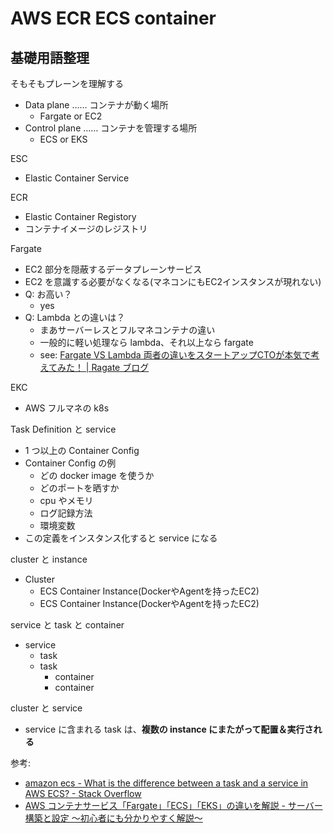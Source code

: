# AWS ECR ECS container

## 基礎用語整理
そもそもプレーンを理解する

- Data plane …… コンテナが動く場所
    - Fargate or EC2
- Control plane …… コンテナを管理する場所
    - ECS or EKS

ESC

- Elastic Container Service

ECR

- Elastic Container Registory
- コンテナイメージのレジストリ

Fargate

- EC2 部分を隠蔽するデータプレーンサービス
- EC2 を意識する必要がなくなる(マネコンにもEC2インスタンスが現れない)
- Q: お高い？
    - yes
- Q: Lambda との違いは？
    - まあサーバーレスとフルマネコンテナの違い
    - 一般的に軽い処理なら lambda、それ以上なら fargate
    - see: [Fargate VS Lambda 両者の違いをスタートアップCTOが本気で考えてみた！ | Ragate ブログ](https://www.ragate.co.jp/blog/articles/1566)

EKC

- AWS フルマネの k8s

Task Definition と service

- 1 つ以上の Container Config
- Container Config の例
    - どの docker image を使うか
    - どのポートを晒すか
    - cpu やメモリ
    - ログ記録方法
    - 環境変数
- この定義をインスタンス化すると service になる

cluster と instance

- Cluster
    - ECS Container Instance(DockerやAgentを持ったEC2)
    - ECS Container Instance(DockerやAgentを持ったEC2)

service と task と container

- service
    - task
    - task
        - container
        - container

cluster と service

- service に含まれる task は、**複数の instance にまたがって配置＆実行される**

参考:

- [amazon ecs - What is the difference between a task and a service in AWS ECS? - Stack Overflow](https://stackoverflow.com/questions/42960678/what-is-the-difference-between-a-task-and-a-service-in-aws-ecs)
- [AWS コンテナサービス「Fargate」「ECS」「EKS」の違いを解説 - サーバー構築と設定 ～初心者にも分かりやすく解説～](https://xn--o9j8h1c9hb5756dt0ua226amc1a.com/?p=2025)
